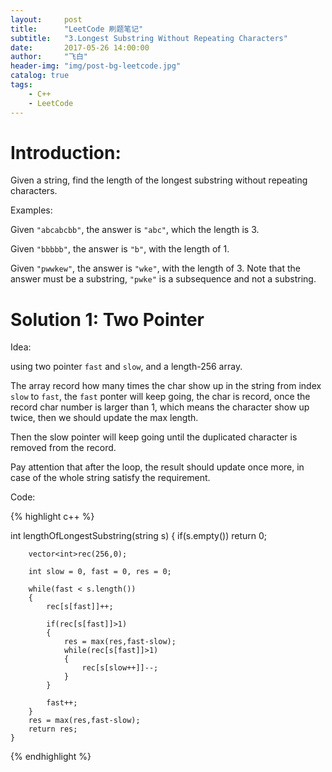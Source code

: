 ```yaml
---
layout:     post
title:      "LeetCode 刷题笔记"
subtitle:   "3.Longest Substring Without Repeating Characters"
date:       2017-05-26 14:00:00
author:     "飞白"
header-img: "img/post-bg-leetcode.jpg"
catalog: true
tags:
    - C++
    - LeetCode
---
```


# Introduction:

Given a string, find the length of the longest substring without repeating characters.

Examples:

Given `"abcabcbb"`, the answer is `"abc"`, which the length is 3.

Given `"bbbbb"`, the answer is `"b"`, with the length of 1.

Given `"pwwkew"`, the answer is `"wke"`, with the length of 3. Note that the answer must be a substring, `"pwke"` is a subsequence and not a substring.

# Solution 1: Two Pointer

Idea:

using two pointer `fast` and `slow`, and a length-256 array. 

The array record how many times the char show up in the string from index `slow` to `fast`, the `fast` ponter will keep going, the char is record, once the record char number is larger than 1, which means the character show up twice, then we should update the max length.

Then the slow pointer will keep going until the duplicated character is removed from the record.

Pay attention that after the loop, the result should update once more, in case of the whole string satisfy the requirement.

Code:

{% highlight c++ %}

int lengthOfLongestSubstring(string s) {
        if(s.empty()) return 0;
        
        vector<int>rec(256,0);
        
        int slow = 0, fast = 0, res = 0;
        
        while(fast < s.length())
        {
            rec[s[fast]]++;
            
            if(rec[s[fast]]>1)
            {
                res = max(res,fast-slow);
                while(rec[s[fast]]>1)
                {
                    rec[s[slow++]]--;
                }
            }
            
            fast++;
        }
        res = max(res,fast-slow);
        return res;
    }

{% endhighlight %}